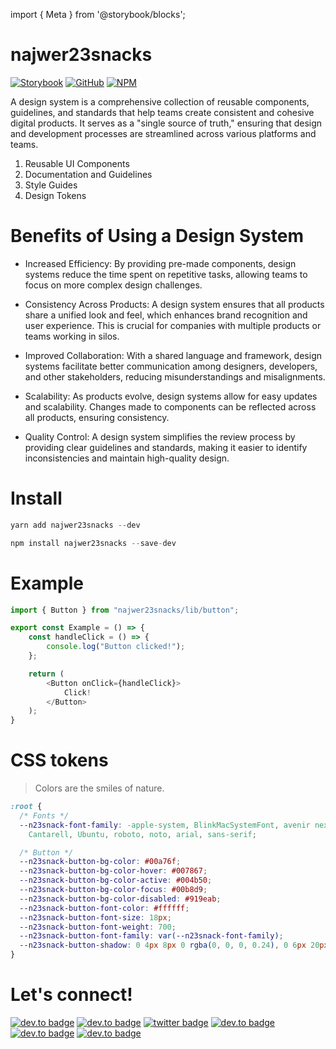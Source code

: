 import { Meta } from '@storybook/blocks';

<Meta title="Doc" />

# najwer23snacks

[![Storybook](https://img.shields.io/badge/-Storybook-FF4785?style=for-the-badge&logo=storybook&logoColor=white)](https://najwer23.github.io/najwer23snacks) [![GitHub](https://img.shields.io/badge/github-%23121011.svg?style=for-the-badge&logo=github&logoColor=white)](https://github.com/najwer23/najwer23snacks) [![NPM](https://img.shields.io/badge/NPM-%23CB3837.svg?style=for-the-badge&logo=npm&logoColor=white)](https://www.npmjs.com/search?q=najwer23snacks)

A design system is a comprehensive collection of reusable components, guidelines, and standards that help teams create consistent and cohesive digital products. It serves as a "single source of truth," ensuring that design and development processes are streamlined across various platforms and teams.

1. Reusable UI Components
2. Documentation and Guidelines
3. Style Guides
4. Design Tokens

# Benefits of Using a Design System

- Increased Efficiency: By providing pre-made components, design systems reduce the time spent on repetitive tasks, allowing teams to focus on more complex design challenges.

- Consistency Across Products: A design system ensures that all products share a unified look and feel, which enhances brand recognition and user experience. This is crucial for companies with multiple products or teams working in silos.

- Improved Collaboration: With a shared language and framework, design systems facilitate better communication among designers, developers, and other stakeholders, reducing misunderstandings and misalignments.

- Scalability: As products evolve, design systems allow for easy updates and scalability. Changes made to components can be reflected across all products, ensuring consistency.

- Quality Control: A design system simplifies the review process by providing clear guidelines and standards, making it easier to identify inconsistencies and maintain high-quality design.

# Install

```js
yarn add najwer23snacks --dev
```

```js
npm install najwer23snacks --save-dev
```

# Example

```typescript
import { Button } from "najwer23snacks/lib/button";

export const Example = () => {
    const handleClick = () => {
        console.log("Button clicked!");
    };

    return (
        <Button onClick={handleClick}>
            Click!
        </Button>
    );
}
```

# CSS tokens

> Colors are the smiles of nature.

```css
:root {
  /* Fonts */
  --n23snack-font-family: -apple-system, BlinkMacSystemFont, avenir next, avenir, segoe ui, helvetica neue, helvetica,
    Cantarell, Ubuntu, roboto, noto, arial, sans-serif;

  /* Button */
  --n23snack-button-bg-color: #00a76f;
  --n23snack-button-bg-color-hover: #007867;
  --n23snack-button-bg-color-active: #004b50;
  --n23snack-button-bg-color-focus: #00b8d9;
  --n23snack-button-bg-color-disabled: #919eab;
  --n23snack-button-font-color: #ffffff;
  --n23snack-button-font-size: 18px;
  --n23snack-button-font-weight: 700;
  --n23snack-button-font-family: var(--n23snack-font-family);
  --n23snack-button-shadow: 0 4px 8px 0 rgba(0, 0, 0, 0.24), 0 6px 20px 0 rgba(0, 0, 0, 0.19);
}
```

# Let's connect!

[![dev.to badge](https://img.shields.io/badge/-Portfolio-%239F2B68?style=flat&logo=GoogleChrome&logoColor=white)](https://najwer23.github.io/)
[![dev.to badge](https://img.shields.io/badge/-Résumé-%23017745?style=flat&logo=AdobeAcrobatReader&logoColor=white)](https://najwer23.github.io/resume/)
[![twitter badge](https://img.shields.io/badge/-najwer23-%231FA1F1?style=flat&logo=x&logoColor=white)](https://twitter.com/najwer23)
[![dev.to badge](https://img.shields.io/badge/-najwer23-%230177B5?style=flat&logo=linkedin)](https://www.linkedin.com/in/najwer23)
[![dev.to badge](https://img.shields.io/badge/-najwer23-%23ffffff?style=flat&logo=Leetcode)](https://leetcode.com/najwer23/)
[![dev.to badge](https://img.shields.io/badge/-najwer23-%23cb3837?style=flat&logo=Npm)](https://www.npmjs.com/~najwer23)
